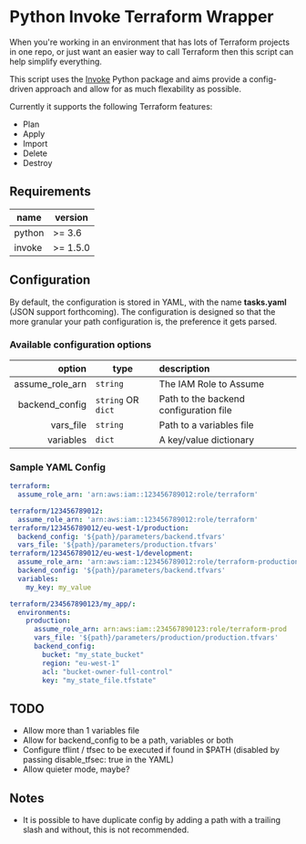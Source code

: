 

# Python Invoke Terraform Wrapper

When you're working in an environment that has lots of Terraform projects in one repo, or just want an easier way to call Terraform then this script can help simplify everything.

This script uses the [Invoke](https://pypi.org/project/invoke/) Python package and aims provide a config-driven approach and allow for as much flexability as possible.

Currently it supports the following Terraform features:
* Plan
* Apply
* Import
* Delete
* Destroy

## Requirements
 name   | version
 ------ | -------
 python | >= 3.6
 invoke | >= 1.5.0

## Configuration

By default, the configuration is stored in YAML, with the name **tasks.yaml** (JSON support forthcoming). The configuration is designed so that the more granular your path configuration is, the preference it gets parsed.

### Available configuration options
option | type | description
-----: | ---- | :----------
assume_role_arn | `string` | The IAM Role to Assume
backend_config | `string` OR `dict` | Path to the backend configuration file
vars_file | `string` | Path to a variables file
variables | `dict` | A key/value dictionary

### Sample YAML Config
```yaml
terraform:
  assume_role_arn: 'arn:aws:iam::123456789012:role/terraform'

terraform/123456789012:
  assume_role_arn: 'arn:aws:iam::123456789012:role/terraform'
terraform/123456789012/eu-west-1/production:
  backend_config: '${path}/parameters/backend.tfvars'
  vars_file: '${path}/parameters/production.tfvars'
terraform/123456789012/eu-west-1/development:
  assume_role_arn: 'arn:aws:iam::123456789012:role/terraform-production'
  backend_config: '${path}/parameters/backend.tfvars'
  variables:
    my_key: my_value

terraform/234567890123/my_app/:
  environments:
    production:
      assume_role_arn: arn:aws:iam::234567890123:role/terraform-prod
      vars_file: '${path}/parameters/production/production.tfvars'
      backend_config:
        bucket: "my_state_bucket"
        region: "eu-west-1"
        acl: "bucket-owner-full-control"
        key: "my_state_file.tfstate"

```

## TODO
* Allow more than 1 variables file
* Allow for backend_config to be a path, variables or both
* Configure tflint / tfsec to be executed if found in $PATH (disabled by passing disable_tfsec: true in the YAML)
* Allow quieter mode, maybe?

## Notes
* It is possible to have duplicate config by adding a path with a trailing slash and without, this is not recommended.
